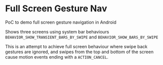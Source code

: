 # Full Screen Gesture Nav

PoC to demo full screen gesture navigation in Android

Shows three screens using system bar behaviours `BEHAVIOR_SHOW_TRANSIENT_BARS_BY_SWIPE` and `BEHAVIOR_SHOW_BARS_BY_SWIPE`

This is an attempt to achieve full screen behaviour where swipe back gestures are ignored, and swipes from the top and bottom of the screen cause motion events ending with a `ACTION_CANCEL`.

